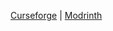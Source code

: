 [Curseforge](https://www.curseforge.com/minecraft/mc-mods/vmod/files/all?page=1&pageSize=20) | [Modrinth](https://modrinth.com/mod/vmod)